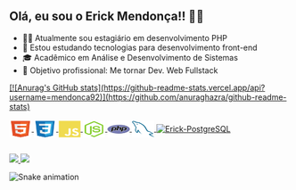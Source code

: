 ## Olá, eu sou o Erick Mendonça!! 👋😁

- 👨‍💻 Atualmente sou estagiário em desenvolvimento PHP
- 🌱 Estou estudando tecnologias para desenvolvimento front-end
- 🎓 Acadêmico em Análise e Desenvolvimento de Sistemas
- 🔭 Objetivo profissional: Me tornar Dev. Web Fullstack

<div>
  <a href="https://github.com/mendonca92">
  [![Anurag's GitHub stats](https://github-readme-stats.vercel.app/api?username=mendonca92)](https://github.com/anuraghazra/github-readme-stats)
</div>
  
<div style="display: inline_block"><br>
  <img align="center" alt="Erick-HTML" height="30" width="40" src="https://raw.githubusercontent.com/devicons/devicon/master/icons/html5/html5-original.svg">
  <img align="center" alt="Erick-CSS" height="30" width="40" src="https://raw.githubusercontent.com/devicons/devicon/master/icons/css3/css3-original.svg">
  <img align="center" alt="Erick-Js" height="30" width="40" src="https://raw.githubusercontent.com/devicons/devicon/master/icons/javascript/javascript-plain.svg">
  <img align="center" alt="Erick-NodeJs" height="30" width="40" src="https://github.com/devicons/devicon/blob/master/icons/nodejs/nodejs-original.svg">
  <img align="center" alt="Erick-PHP" height="30" width="40" src="https://raw.githubusercontent.com/devicons/devicon/master/icons/php/php-original.svg">
  <img align="center" alt="Erick-MySQL" height="30" width="40" src="https://github.com/devicons/devicon/blob/master/icons/mysql/mysql-original.svg">
  <img align="center" alt="Erick-PostgreSQL" height="30" width="40" src="https://cdn.jsdelivr.net/gh/devicons/devicon/icons/postgresql/postgresql-original.svg">
</div>

##

<div> 
  <a href="mailto:mendoncaerick92@gmail.com" target="_blank">
    <img src="https://img.shields.io/badge/-Gmail-%23333?style=for-the-badge&logo=gmail&logoColor=white">
  </a>
  <a href="https://www.linkedin.com/in/erick-mendonça-44b05a163" target="_blank">
    <img src="https://img.shields.io/badge/-LinkedIn-%230077B5?style=for-the-badge&logo=linkedin&logoColor=white">
  </a>
 
  ![Snake animation](https://github.com/mendonca92/mendonca92/blob/output/github-contribution-grid-snake.svg)
</div>
